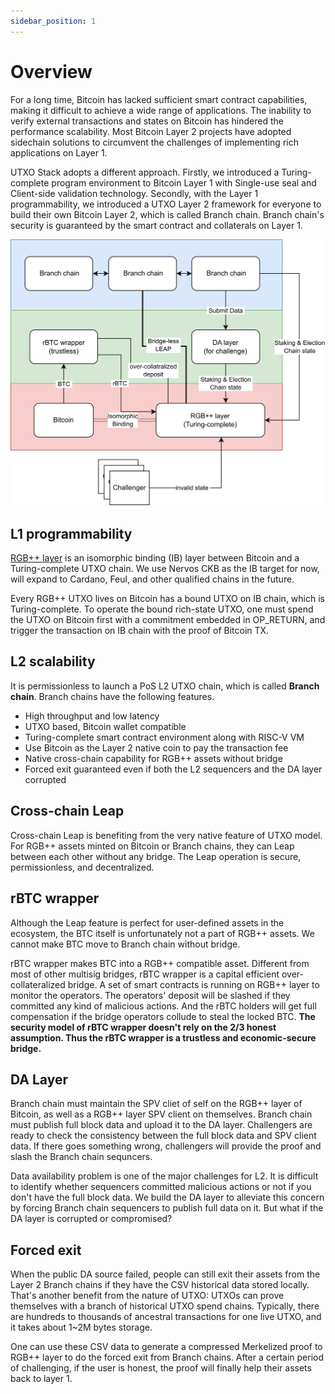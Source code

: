 ```yaml
---
sidebar_position: 1
---
```


# Overview

For a long time, Bitcoin has lacked sufficient smart contract capabilities, making it difficult to achieve a wide range of applications. The inability to verify external transactions and states on Bitcoin has hindered the performance scalability. Most Bitcoin Layer 2 projects have adopted sidechain solutions to circumvent the challenges of implementing rich applications on Layer 1.

UTXO Stack adopts a different approach. Firstly, we introduced a Turing-complete program environment to Bitcoin Layer 1 with Single-use seal and Client-side validation technology. Secondly, with the Layer 1 programmability, we introduced a UTXO Layer 2 framework for everyone to build their own Bitcoin Layer 2, which is called Branch chain. Branch chain's security is guaranteed by the smart contract and collaterals on Layer 1.

![image](../static/img/intro/overall.png)

## L1 programmability

[RGB++ layer](./rgbpp.md) is an isomorphic binding (IB) layer between Bitcoin and a Turing-complete UTXO chain. We use Nervos CKB as the IB target for now, will expand to Cardano, Feul, and other qualified chains in the future.

Every RGB++ UTXO lives on Bitcoin has a bound UTXO on IB chain, which is Turing-complete. To operate the bound rich-state UTXO, one must spend the UTXO on Bitcoin first with a commitment embedded in OP_RETURN, and trigger the transaction on IB chain with the proof of Bitcoin TX.

## L2 scalability

It is permissionless to launch a PoS L2 UTXO chain, which is called **Branch chain**. Branch chains have the following features.

- High throughput and low latency
- UTXO based, Bitcoin wallet compatible
- Turing-complete smart contract environment along with RISC-V VM
- Use Bitcoin as the Layer 2 native coin to pay the transaction fee
- Native cross-chain capability for RGB++ assets without bridge
- Forced exit guaranteed even if both the L2 sequencers and the DA layer corrupted

## Cross-chain Leap

Cross-chain Leap is benefiting from the very native feature of UTXO model. For RGB++ assets minted on Bitcoin or Branch chains, they can Leap between each other without any bridge. The Leap operation is secure, permissionless, and decentralized.

## rBTC wrapper

Although the Leap feature is perfect for user-defined assets in the ecosystem, the BTC itself is unfortunately not a part of RGB++ assets. We cannot make BTC move to Branch chain without bridge. 

rBTC wrapper makes BTC into a RGB++ compatible asset. Different from most of other multisig bridges, rBTC wrapper is a capital efficient over-collateralized bridge. A set of smart contracts is running on RGB++ layer to monitor the operators. The operators' deposit will be slashed if they committed any kind of malicious actions. And the rBTC holders will get full compensation if the bridge operators collude to steal the locked BTC. **The security model of rBTC wrapper doesn't rely on the 2/3 honest assumption. Thus the rBTC wrapper is a trustless and economic-secure bridge.**

## DA Layer

Branch chain must maintain the SPV cliet of self on the RGB++ layer of Bitcoin, as well as a RGB++ layer SPV client on themselves. Branch chain must publish full block data and upload it to the DA layer. Challengers are ready to check the consistency between the full block data and SPV client data. If there goes something wrong, challengers will provide the proof and slash the Branch chain sequncers. 

Data availability problem is one of the major challenges for L2. It is difficult to identify whether sequencers committed malicious actions or not if you don't have the full block data. We build the DA layer to alleviate this concern by forcing Branch chain sequencers to publish full data on it. But what if the DA layer is corrupted or compromised? 

## Forced exit

When the public DA source failed, people can still exit their assets from the Layer 2 Branch chains if they have the CSV historical data stored locally. That's another benefit from the nature of UTXO: UTXOs can prove themselves with a branch of historical UTXO spend chains. Typically, there are hundreds to thousands of ancestral transactions for one live UTXO, and it takes about 1~2M bytes storage.

One can use these CSV data to generate a compressed Merkelized proof to RGB++ layer to do the forced exit from Branch chains. After a certain period of challenging, if the user is honest, the proof will finally help their assets back to layer 1.
